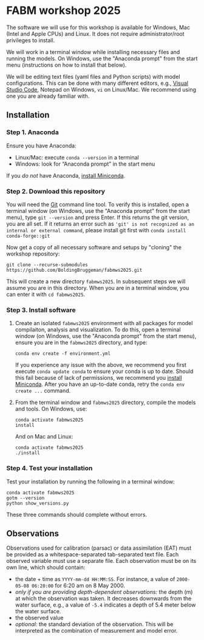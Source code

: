 # FABM workshop 2025

The software we will use for this workshop is available for Windows, Mac (Intel and Apple CPUs) and Linux.
It does not require administrator/root privileges to install.

We will work in a terminal window while installing necessary files and running the models.
On Windows, use the "Anaconda prompt" from the start menu (instructions on how to install that below).

We will be editing text files (yaml files and Python scripts) with model configurations. This can be done with many different editors, e.g., [Visual Studio Code](https://code.visualstudio.com/), Notepad on Windows, `vi` on Linux/Mac. We recommend using one you are already familiar with.

## Installation

### Step 1. Anaconda

Ensure you have Anaconda:
- Linux/Mac: execute `conda --version` in a terminal
- Windows: look for “Anaconda prompt” in the start menu

If you *do not* have Anaconda, [install Miniconda](https://docs.anaconda.com/miniconda/miniconda-install/).

### Step 2. Download this repository

You will need the [Git](https://en.wikipedia.org/wiki/Git) command line tool. To verify this is installed, open a terminal window (on Windows, use the "Anaconda prompt" from the start menu), type `git --version` and press Enter.
If this returns the git version, you are all set. If it returns an error such as `'git' is not recognized as an internal or external command`,
please install git first with `conda install conda-forge::git`

Now get a copy of all necessary software and setups by "cloning" the workshop repository:

```
git clone --recurse-submodules https://github.com/BoldingBruggeman/fabmws2025.git
```

This will create a new directory `fabmws2025`.
In subsequent steps we will assume you are in this directory.
When you are in a terminal window, you can enter it with `cd fabmws2025`.

### Step 3. Install software

1. Create an isolated `fabmws2025` environment with all packages for model compilaiton, analysis and visualization.
   To do this, open a terminal window (on Windows, use the "Anaconda prompt" from the start menu), ensure you are in the `fabmws2025` directory, and type:

   ```
   conda env create -f environment.yml
   ```

   If you experience any issue with the above, we recommend you first execute `conda update conda` to ensure your conda is up to date.
   Should this fail because of lack of permissions, we recommend you [install Miniconda](https://docs.anaconda.com/miniconda/miniconda-install/).
   After you have an up-to-date conda, retry the `conda env create ...` command.

2. From the terminal window and `fabmws2025` directory, compile the models and tools. On Windows, use:

   ```
   conda activate fabmws2025
   install
   ```

   And on Mac and Linux:

   ```
   conda activate fabmws2025
   ./install
   ```


### Step 4. Test your installation

Test your installation by running the following in a terminal window:
   ```
   conda activate fabmws2025
   gotm --version
   python show_versions.py
   ```
   These three commands should complete without errors.

## Observations

Observations used for calibration (parsac) or data assimilation (EAT) must be provided as a whitespace-separated tab-separated
text file. Each observed variable must use a separate file.
Each observation must be on its own line, which should contain:
* the date + time as `YYYY-mm-dd HH:MM:SS`. For instance, a value of `2000-05-08 06:20:00` for 6:20 am on 8 May 2000.
* _only if you are providing depth-dependent observations:_ the depth (m) at which the
   observation was taken. It decreases downwards from the water surface, e.g., a
   value of `-5.4` indicates a depth of 5.4 meter below the water surface.
* the observed value
* _optional:_ the standard deviation of the observation. This will be interpreted as the combination of measurement and model error.
